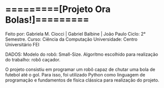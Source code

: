 # =========[Projeto Ora Bolas!]=========

Feito por: Gabriela M. Ciocci | Gabriel Balbine | João Paulo
Ciclo: 2° Semestre. 
Curso: Ciência da Computação
Universidade: Centro Universitário FEI

DADOS:
Modelo do robô: Small-Size.
Algorítmo escolhido para realização do trabalho: robô caçador.

O projeto consistiu em programar um robô capaz de chutar uma bola de futebol até o gol. Para isso, foi utilizado Python como linguagem de programação e fundamentos de física clássica para realização do projeto.
